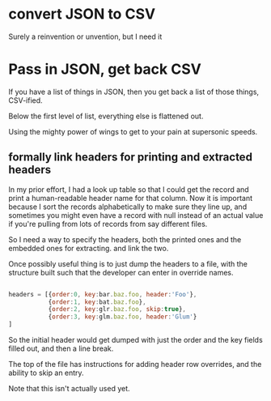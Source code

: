 # convert JSON to CSV

Surely a reinvention or unvention, but I need it

# Pass in JSON, get back CSV

If you have a list of things in JSON, then you get back a list of
those things, CSV-ified.

Below the first level of list, everything else is flattened out.

Using the mighty power of wings to get to your pain at supersonic
speeds.


## formally link headers for printing and extracted headers

In my prior effort, I had a look up table so that I could get the
record and print a human-readable header name for that column.  Now it
is important because I sort the records alphabetically to make sure
they line up, and sometimes you might even have a record with null
instead of an actual value if you're pulling from lots of records from
say different files.

So I need a way to specify the headers, both the printed ones and the
embedded ones for extracting. and link the two.

Once possibly useful thing is to just dump the headers to a file, with
the structure built such that the developer can enter in override
names.

``` javascript

headers = [{order:0, key:bar.baz.foo, header:'Foo'},
           {order:1, key:bat.baz.foo},
           {order:2, key:glr.baz.foo, skip:true},
           {order:3, key:glm.baz.foo, header:'Glum'}
]
```

So the initial header would get dumped with just the order and the key
fields filled out, and then a line break.

The top of the file has instructions for adding header row overrides,
and the ability to skip an entry.

Note that this isn't actually used yet.
